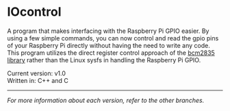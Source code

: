 # IOcontrol
A program that makes interfacing with the Raspberry Pi GPIO easier.
By using a few simple commands, you can now control and read
the gpio pins of your Raspberry Pi directly without having the need to write any code.
This program utilizes the direct register control approach of the [bcm2835 library](http://www.airspayce.com/mikem/bcm2835/) rather than the Linux sysfs in handling the Raspberry Pi GPIO.

Current version: v1.0  
Written in: C++ and C
***
*For more information about each version, refer to the other branches.*
